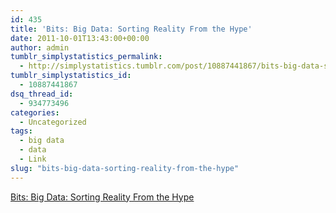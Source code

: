 ```yaml
---
id: 435
title: 'Bits: Big Data: Sorting Reality From the Hype'
date: 2011-10-01T13:43:00+00:00
author: admin
tumblr_simplystatistics_permalink:
  - http://simplystatistics.tumblr.com/post/10887441867/bits-big-data-sorting-reality-from-the-hype
tumblr_simplystatistics_id:
  - 10887441867
dsq_thread_id:
  - 934773496
categories:
  - Uncategorized
tags:
  - big data
  - data
  - Link
slug: "bits-big-data-sorting-reality-from-the-hype"
---
```

[Bits: Big Data: Sorting Reality From the Hype](http://bits.blogs.nytimes.com/2011/09/30/big-data-sorting-reality-from-the-hype/)
